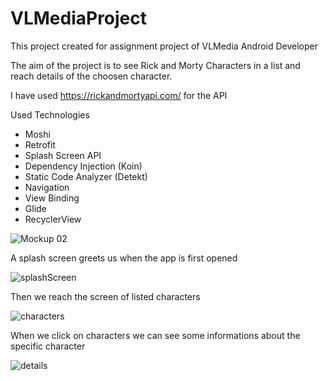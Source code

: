 # VLMediaProject

This project created for assignment project of VLMedia Android Developer

The aim of the project is to see Rick and Morty Characters in a list and reach details of the choosen character.

I have used https://rickandmortyapi.com/ for the API

Used Technologies

* Moshi
* Retrofit
* Splash Screen API
* Dependency Injection (Koin)
* Static Code Analyzer (Detekt)
* Navigation
* View Binding
* Glide
* RecyclerView

![Mockup 02](https://user-images.githubusercontent.com/72108390/170865968-9e5087a3-db76-4b8b-bf3f-1d938b26cdd0.png)

A splash screen greets us when the app is first opened

![splashScreen](https://user-images.githubusercontent.com/72108390/170865573-2981e3e6-d281-4722-b308-685e93b9fd83.png)

Then we reach the screen of listed characters 

![characters](https://user-images.githubusercontent.com/72108390/170865608-c5f02050-e9a4-41c8-8dc4-1c4eaf50143e.png)

When we click on characters we can see some informations about the specific character

![details](https://user-images.githubusercontent.com/72108390/170865638-64527bc6-e3d4-44f8-8c5d-f60f2c5db5cd.png)
